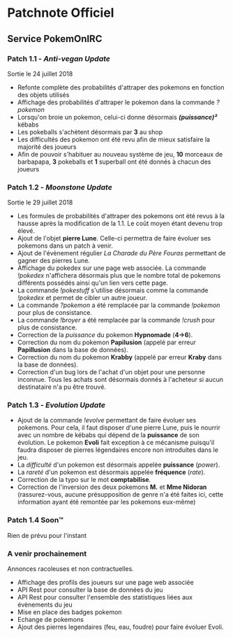 # Patchnote Officiel

## Service PokemOnIRC

### Patch 1.1 - *Anti-vegan Update*

Sortie le 24 juillet 2018

- Refonte complète des probabilités d'attraper des pokemons en fonction des objets utilisés
- Affichage des probabilités d'attraper le pokemon dans la commande *?pokemon*
- Lorsqu'on broie un pokemon, celui-ci donne désormais ***(puissance)²*** kébabs
- Les pokeballs s'achètent désormais par **3** au shop
- Les difficultés des pokemon ont été revu afin de mieux satisfaire la majorité des joueurs
- Afin de pouvoir s'habituer au nouveau système de jeu, **10** morceaux de barbapapa, **3** pokeballs et **1** superball ont été donnés à chacun des joueurs

### Patch 1.2 - *Moonstone Update*

Sortie le 29 juillet 2018

- Les formules de probabilités d'attraper des pokemons ont été revus à la hausse après la modification de la 1.1. Le coût moyen étant devenu trop élevé.
- Ajout de l'objet **pierre Lune**. Celle-ci permettra de faire évoluer ses pokemons dans un patch à venir.
- Ajout de l'évènement régulier *La Charade du Père Fouras* permettant de gagner des pierres Lune.
- Affichage du pokedex sur une page web associée. La commande _!pokedex_ n'affichera désormais plus que le nombre total de pokemons différents possédés ainsi qu'un lien vers cette page.
- La commande _!pokestuff_ s'utilise désormais comme la commande _!pokedex_ et permet de cibler un autre joueur.
- La commande _?pokemon_ a été remplacée par la commande _!pokemon_ pour plus de consistance.
- La commande _!broyer_ a été remplacée par la commande _!crush_ pour plus de consistance.
- Correction de la *puissance* du pokemon **Hypnomade** (**4->6**).
- Correction du nom du pokemon **Papilusion** (appelé par erreur **Papillusion** dans la base de données).
- Correction du nom du pokemon **Krabby** (appelé par erreur **Kraby** dans la base de données).
- Correction d'un bug lors de l'achat d'un objet pour une personne inconnue. Tous les achats sont désormais donnés à l'acheteur si aucun destinataire n'a pu être trouvé.

### Patch 1.3 - *Evolution Update*

- Ajout de la commande _!evolve_ permettant de faire évoluer ses pokemons. Pour cela, il faut disposer d'une pierre Lune, puis le nourrir avec un nombre de kébabs qui dépend de la **puissance** de son évolution. Le pokemon **Evoli** fait exception à ce mécanisme puisqu'il faudra disposer de pierres légendaires encore non introduites dans le jeu.
- La *difficulté* d'un pokemon est désormais appelée **puissance** (*power*).
- La *rareté* d'un pokemon est désormais appelée **fréquence** (*rate*).
- Correction de la typo sur le mot **comptabilise**.
- Correction de l'inversion des deux pokemons **M.** et **Mme Nidoran** (rassurez-vous, aucune présupposition de genre n'a été faites ici, cette information ayant été remontée par les pokemons eux-même)

### Patch 1.4 Soon™

Rien de prévu pour l'instant

### A venir prochainement

Annonces racoleuses et non contractuelles.

- Affichage des profils des joueurs sur une page web associée
- API Rest pour consulter la base de données du jeu
- API Rest pour consulter l'ensemble des statistiques liées aux évènements du jeu
- Mise en place des badges pokemon
- Echange de pokemons
- Ajout des pierres legendaires (feu, eau, foudre) pour faire évoluer Evoli.
